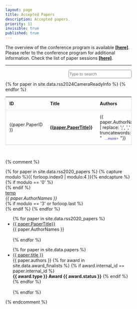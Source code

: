 ```yaml
---
layout: page
title: Accepted Papers
description: Accepted papers.
priority: 11
invisible: true
published: true
---
```


<style>
* {
  box-sizing: border-box;
}

#myInput {
  background-position: 10px 10px;
  background-repeat: no-repeat;
  width: 100%;
  font-size: 100%;
  padding: 12px 20px 12px 40px;
  border: 1px solid #ddd;
  margin-bottom: 12px;
}

#myTable {
  border-collapse: collapse;
  width: 100%;
  border: 1px solid #ddd;
  font-size: 100%;
}

#myTable th, #myTable td {
  text-align: left;
  padding: 12px;
}

#myTable tr {
  border-bottom: 1px solid #ddd;
}

#myTable tr.header, #myTable tr:hover {
  background-color: #f1f1f1;
}

#search{
  border-radius: 5px;
  margin-bottom: 10px;
  width: 50%;
  min-width: 200px;
  max-width: 400px;
  height: 2em;
  border: 1px solid gray;
}
</style>

The overview of the conference program is available <a href="{{ site.baseurl }}/program/overview/"><strong>[here]</strong></a>. Please refer to the conference program for additional information. Check the list of paper sessions <a href="{{ site.baseurl }}/program/allsessions/"><strong>[here]</strong></a>.

<hr>

<div style="align-content: right; text-align: right; justify-content: right;">
  <input type="text" id="search" placeholder="Type to search">
</div>

<table id="myTable">
  <tr class="toprowHeader">
    <th>ID</th>
    <th>Title</th>
    <th>Authors</th>
  </tr>
 {% for paper in site.data.rss2024CameraReadyInfo %}
 <tr session="{{ paper.SessionName }}">
    <td width="5%" height="100px">{{paper.PaperID }}</td>
    <td width="45%" height="100px" ><a href="{{ site.baseurl }}/program/papers/{{ paper.PaperIDZeroes
}}/"><b>{{paper.PaperTitle}}</b></a></td>
    <!-- <td width="40%" height="100px">{{paper.AuthorNames | replace: ';', ','}}</td> -->
    <td width="40%" height="100px">{{ paper.AuthorNames | replace: ';', ',' | truncatewords: 40, "&nbsp;<button type='button' class='collapsible' style='border:none;background:none;font-size:smaller;color:#222299;'>...more&gt;</button>"}}
      <div class="content" style="display:none; padding-top:20px;">
        {{ paper.AuthorNames | replace: ';', ','}}
      </div>
    </td>
  </tr>
{% endfor %}
</table>

<br>

<script>
var $rows = $('#myTable tr');
$('#search').keyup(function() {

    var val = '^(?=.*\\b' + $.trim($(this).val()).split(/\s+/).join('\\b)(?=.*\\b') + ').*$',
        reg = RegExp(val, 'i'),
        text;

    $rows.show().filter(function() {
        text = $(this).text().replace(/\s+/g, ' ');
        return !reg.test(text);
    }).not('.toprowHeader').hide();
});
</script>


<script>
var coll = document.getElementsByClassName("collapsible");
var i;

for (i = 0; i < coll.length; i++) {
  coll[i].addEventListener("click", function() {
    this.classList.toggle("active");
    this.style.display = "none";
    var content = this.nextElementSibling;
    var c = this.parentElement;
    c.innerHTML = content.innerHTML;
    });
}
</script>


{% comment %}



<div id="papers" class="row text-center">
    {% for paper in site.data.rss2020_papers %}
    {% capture modulo %}{{ forloop.index0 | modulo:4 }}{% endcapture %}
    {% if modulo == '0' %}<div class="row text-center">{% endif %}
        <div class="col-sm-6">
            <a href="{{ paper.PaperTitle }}">temp</a><br>
		<i>{{ paper.AuthorNames }}</i><br>
        </div>
    {% if modulo == '3' or forloop.last %}</div>{% endif %}
    {% endfor %}
</div>


<ul>
{% for paper in site.data.rss2020_papers %}
<li>
  <a href="{{ site.baseurl }}/program/papers/{{ paper.PaperOrder}}/">
    {{ paper.PaperTitle}}
  </a>
  <br/>
  {{ paper.AuthorNames }}
</li>
<br/>
{% endfor %}
</ul>

<ul>
{% for paper in site.data.papers %}
<li>
  <a href="{{ site.baseurl }}/program/papers/{{ paper.external_id }}/">
    {{ paper.title }}
  </a>
  <br/>
  {{ paper.authors }}
  {% for award in site.data.award_finalists %}
  {% if award.internal_id == paper.internal_id %}
  <br/>
  <b>{{ award.type }} Award {{ award.status }}</b>
  {% endif %}
  {% endfor %}
</li>
<br/>
{% endfor %}
</ul>

{% endcomment %}
